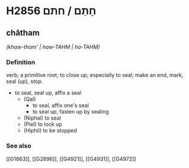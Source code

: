 # H2856 חָתַם / חתם

## châtham

_(khaw-tham' | haw-TAHM | ha-TAHM)_

### Definition

verb; a primitive root; to close up; especially to seal; make an end, mark, seal (up), stop.

- to seal, seal up, affix a seal
    - (Qal)
        - to seal, affix one's seal
        - to seal up, fasten up by sealing
    - (Niphal) to seal
    - (Piel) to lock up
    - (Hiphil) to be stopped
### See also

[[G1863]], [[G2696]], [[G4921]], [[G4931]], [[G4972]]


